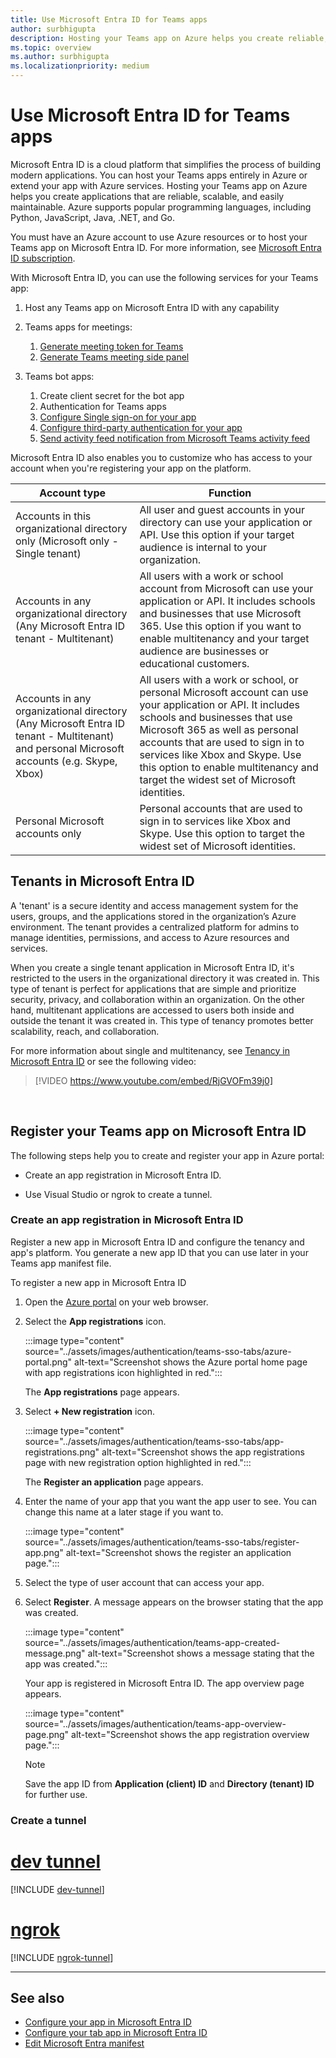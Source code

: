 ```yaml
---
title: Use Microsoft Entra ID for Teams apps
author: surbhigupta
description: Hosting your Teams app on Azure helps you create reliable, scalable, and easy-to-maintain applications.
ms.topic: overview
ms.author: surbhigupta
ms.localizationpriority: medium
---
```

# Use Microsoft Entra ID for Teams apps

Microsoft Entra ID is a cloud platform that simplifies the process of building modern applications. You can host your Teams apps entirely in Azure or extend your app with Azure services. Hosting your Teams app on Azure helps you create applications that are reliable, scalable, and easily maintainable. Azure supports popular programming languages, including Python, JavaScript, Java, .NET, and Go.

You must have an Azure account to use Azure resources or to host your Teams app on Microsoft Entra ID.
For more information, see [Microsoft Entra ID subscription](/azure/developer/intro/azure-developer-billing#what-is-an-azure-subscription).

With Microsoft Entra ID, you can use the following services for your Teams app:

1. Host any Teams app on Microsoft Entra ID with any capability

1. Teams apps for meetings:
    1. [Generate meeting token for Teams](../sbs-meeting-token-generator.yml)
    1. [Generate Teams meeting side panel](../sbs-meetings-sidepanel.yml)

1. Teams bot apps:
    1. Create client secret for the bot app
    1. Authentication for Teams apps
    1. [Configure Single sign-on for your app](add-single-sign-on.md)
    1. [Configure third-party authentication for your app](../tabs/how-to/authentication/auth-tab-aad.md)
    1. [Send activity feed notification from Microsoft Teams activity feed](../sbs-graphactivity-feedbroadcast.yml)

Microsoft Entra ID also enables you to customize who has access to your account when you're registering your app on the platform.

| Account type | Function |
| --- | --- |
| Accounts in this organizational directory only  (Microsoft only - Single tenant) | All user and guest accounts in your directory can use your application or API. Use this option if your target audience is internal to your organization. |
| Accounts in any organizational directory (Any Microsoft Entra ID tenant - Multitenant) | All users with a work or school account from Microsoft can use your application or API. It includes schools and businesses that use Microsoft 365. Use this option if you want to enable multitenancy and your target audience are businesses or educational customers. |
| Accounts in any organizational directory (Any Microsoft Entra ID tenant - Multitenant) and personal Microsoft accounts (e.g. Skype, Xbox) | All users with a work or school, or personal Microsoft account can use your application or API. It includes schools and businesses that use Microsoft 365 as well as personal accounts that are used to sign in to services like Xbox and Skype. Use this option to enable multitenancy and target the widest set of Microsoft identities. |
| Personal Microsoft accounts only | Personal accounts that are used to sign in to services like Xbox and Skype. Use this option to target the widest set of Microsoft identities. |

## Tenants in Microsoft Entra ID

A 'tenant' is a secure identity and access management system for the users, groups, and the applications stored in the organization’s Azure environment. The tenant provides a centralized platform for admins to manage identities, permissions, and access to Azure resources and services.

When you create a single tenant application in Microsoft Entra ID, it's restricted to the users in the organizational directory it was created in. This type of tenant is perfect for applications that are simple and prioritize security, privacy, and collaboration within an organization. On the other hand, multitenant applications are accessed to users both inside and outside the tenant it was created in. This type of tenancy promotes better scalability, reach, and collaboration.

For more information about single and multitenancy, see [Tenancy in Microsoft Entra ID](/entra/identity-platform/single-and-multi-tenant-apps) or see the following video:
<br>

> [!VIDEO https://www.youtube.com/embed/RjGVOFm39j0]
<br>

## Register your Teams app on Microsoft Entra ID

The following steps help you to create and register your app in Azure portal:

* Create an app registration in Microsoft Entra ID.

* Use Visual Studio or ngrok to create a tunnel.

### Create an app registration in Microsoft Entra ID

Register a new app in Microsoft Entra ID and configure the tenancy and app's platform. You generate a new app ID that you can use later in your Teams app manifest file.

To register a new app in Microsoft Entra ID

1. Open the [Azure portal](https://portal.azure.com/) on your web browser.

1. Select the **App registrations** icon.

    :::image type="content" source="../assets/images/authentication/teams-sso-tabs/azure-portal.png" alt-text="Screenshot shows the Azure portal home page with app registrations icon highlighted in red.":::

    The **App registrations** page appears.

1. Select **+ New registration** icon.

    :::image type="content" source="../assets/images/authentication/teams-sso-tabs/app-registrations.png" alt-text="Screenshot shows the app registrations page with new registration option highlighted in red.":::

    The **Register an application** page appears.

1. Enter the name of your app that you want the app user to see. You can change this name at a later stage if you want to.

    :::image type="content" source="../assets/images/authentication/teams-sso-tabs/register-app.png" alt-text="Screenshot shows the register an application page.":::

1. Select the type of user account that can access your app.

1. Select **Register**. A message appears on the browser stating that the app was created.

    :::image type="content" source="../assets/images/authentication/teams-app-created-message.png" alt-text="Screenshot shows a message stating that the app was created.":::

    Your app is registered in Microsoft Entra ID. The app overview page appears.

    :::image type="content" source="../assets/images/authentication/teams-app-overview-page.png" alt-text="Screenshot shows the app registration overview page.":::

    > [!NOTE]
    > Save the app ID from **Application (client) ID** and **Directory (tenant) ID** for further use.

### Create a tunnel

# [dev tunnel](#tab/dev)

[!INCLUDE [dev-tunnel](../includes/get-started/dev-tunnel.md)]

# [ngrok](#tab/ngrok)

[!INCLUDE [ngrok-tunnel](../includes/get-started/ngrok-tunnel.md)]

---

## See also

* [Configure your app in Microsoft Entra ID](../bots/how-to/authentication/bot-sso-register-aad.md)
* [Configure your tab app in Microsoft Entra ID](../tabs/how-to/authentication/tab-sso-register-aad.md)
* [Edit Microsoft Entra manifest](AAD-manifest-customization.md)
